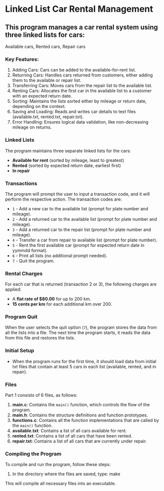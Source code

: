 # Linked List Car Rental Management

## This program manages a car rental system using three linked lists for cars:
Available cars, Rented cars, Repair cars

### Key Features:
1. Adding Cars: Cars can be added to the available-for-rent list.
2. Returning Cars: Handles cars returned from customers, either adding them to the available or repair list.
3. Transferring Cars: Moves cars from the repair list to the available list.
4. Renting Cars: Allocates the first car in the available list to a customer with an expected return date.
5. Sorting: Maintains the lists sorted either by mileage or return date, depending on the context.
6. Saving and Loading: Reads and writes car details to text files (available.txt, rented.txt, repair.txt).
7. Error Handling: Ensures logical data validation, like non-decreasing mileage on returns.

### Linked Lists
The program maintains three separate linked lists for the cars:
- **Available for rent** (sorted by mileage, least to greatest)
- **Rented** (sorted by expected return date, earliest first)
- **In repair**

### Transactions
The program will prompt the user to input a transaction code, and it will perform the respective action. The transaction codes are:

- `1` - Add a new car to the available list (prompt for plate number and mileage).
- `2` - Add a returned car to the available list (prompt for plate number and mileage).
- `3` - Add a returned car to the repair list (prompt for plate number and mileage).
- `4` - Transfer a car from repair to available list (prompt for plate number).
- `5` - Rent the first available car (prompt for expected return date in yymmdd format).
- `6` - Print all lists (no additional prompt needed).
- `7` - Quit the program.

### Rental Charges
For each car that is returned (transaction 2 or 3), the following charges are applied:
- A **flat rate of $80.00** for up to 200 km.
- **15 cents per km** for each additional km over 200.

### Program Quit
When the user selects the quit option (`7`), the program stores the data from all the lists into a file. The next time the program starts, it reads the data from this file and restores the lists.

### Initial Setup
- When the program runs for the first time, it should load data from initial txt files that contain at least 5 cars in each list (available, rented, and in repair).

### Files
Part 1 consists of 6 files, as follows:

1. **main.c**: Contains the `main()` function, which controls the flow of the program.
2. **main.h**: Contains the structure definitions and function prototypes.
3. **functions.c**: Contains all the function implementations that are called by the `main()` function.
4. **available.txt**: Contains a list of all cars available for rent.
5. **rented.txt**: Contains a list of all cars that have been rented.
6. **repair.txt**: Contains a list of all cars that are currently under repair.

### Compiling the Program
To compile and run the program, follow these steps:

1. In the directory where the files are saved, type:
	make 

This will compile all necessary files into an executable.
